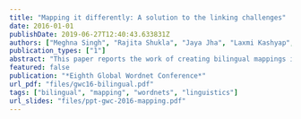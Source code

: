 ```yaml
---
title: "Mapping it differently: A solution to the linking challenges"
date: 2016-01-01
publishDate: 2019-06-27T12:40:43.633831Z
authors: ["Meghna Singh", "Rajita Shukla", "Jaya Jha", "Laxmi Kashyap", "Diptesh Kanojia", "Pushpak Bhattacharyya"]
publication_types: ["1"]
abstract: "This paper reports the work of creating bilingual mappings in English for certain synsets of Hindi wordnet, the need for doing this, the methods adopted and the tools created for the task. Hindi wordnet, which forms the foundation for other Indian language wordnets, has been linked to the English WordNet. To maximize linkages, an important strategy of using direct and hypernymy linkages has been followed. However, the hypernymy linkages were found to be inadequate in certain cases and posed a challenge due to sense granularity of language. Thus, the idea of creating bilingual mappings was adopted as a solution. A bilingual mapping means a linkage between a concept in two different languages, with the help of translation and/or transliteration. Such mappings retain meaningful representations, while capturing semantic similarity at the same time. This has also proven to be a great enhancement of Hindi wordnet and can be a crucial resource for multilingual applications in natural language processing, including machine translation and cross language information retrieval."
featured: false
publication: "*Eighth Global Wordnet Conference*"
url_pdf: "files/gwc16-bilingual.pdf"
tags: ["bilingual", "mapping", "wordnets", "linguistics"]
url_slides: "files/ppt-gwc-2016-mapping.pdf"
---
```


